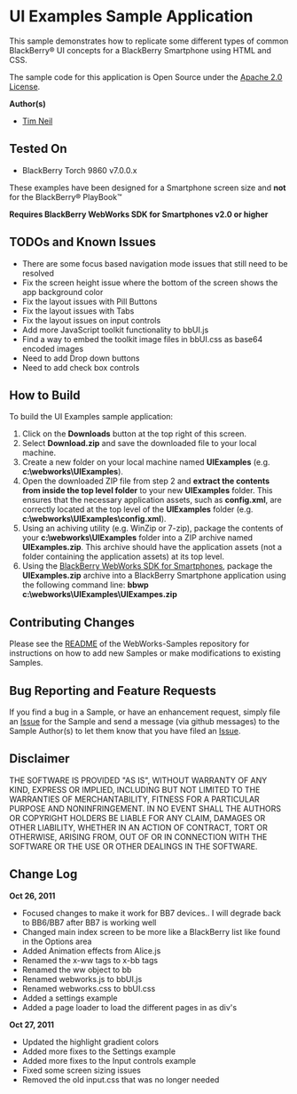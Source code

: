 # UI Examples Sample Application

This sample demonstrates how to replicate some different types of common BlackBerry&reg; UI concepts for a BlackBerry Smartphone using HTML and CSS.

The sample code for this application is Open Source under the [Apache 2.0 License](http://www.apache.org/licenses/LICENSE-2.0.html).


**Author(s)** 

* [Tim Neil](https://github.com/tneil)

## Tested On

* BlackBerry Torch 9860 v7.0.0.x

These examples have been designed for a Smartphone screen size and **not** for the BlackBerry&reg; PlayBook&trade;

**Requires BlackBerry WebWorks SDK for Smartphones v2.0 or higher**


## TODOs and Known Issues

* There are some focus based navigation mode issues that still need to be resolved
* Fix the screen height issue where the bottom of the screen shows the app background color
* Fix the layout issues with Pill Buttons 
* Fix the layout issues with Tabs 
* Fix the layout issues on input controls 
* Add more JavaScript toolkit functionality to bbUI.js
* Find a way to embed the toolkit image files in bbUI.css as base64 encoded images
* Need to add Drop down buttons
* Need to add check box controls

## How to Build

To build the UI Examples sample application:

1. Click on the **Downloads** button at the top right of this screen.
2. Select **Download.zip** and save the downloaded file to your local machine.
3. Create a new folder on your local machine named **UIExamples** (e.g. **c:\webworks\UIExamples**).
4. Open the downloaded ZIP file from step 2 and **extract the contents from inside the top level folder** to your new **UIExamples** folder.  This ensures that the necessary application assets, such as **config.xml**, are correctly located at the top level of the **UIExamples** folder (e.g. **c:\webworks\UIExamples\config.xml**).
5. Using an achiving utility (e.g. WinZip or 7-zip), package the contents of your **c:\webworks\UIExamples** folder into a ZIP archive named **UIExamples.zip**.  This archive should have the application assets (not a folder containing the application assets) at its top level.
6. Using the [BlackBerry WebWorks SDK for Smartphones](http://us.blackberry.com/developers/browserdev/widgetsdk.jsp), package the **UIExamples.zip** archive into a BlackBerry Smartphone application using the following command line: **bbwp c:\webworks\UIExamples\UIExampes.zip**


## Contributing Changes

Please see the [README](https://github.com/blackberry/WebWorks-Samples) of the WebWorks-Samples repository for instructions on how to add new Samples or make modifications to existing Samples.


## Bug Reporting and Feature Requests

If you find a bug in a Sample, or have an enhancement request, simply file an [Issue](https://github.com/blackberry/WebWorks-Samples/issues) for the Sample and send a message (via github messages) to the Sample Author(s) to let them know that you have filed an [Issue](https://github.com/blackberry/WebWorks-Samples/issues).

## Disclaimer

THE SOFTWARE IS PROVIDED "AS IS", WITHOUT WARRANTY OF ANY KIND, EXPRESS OR IMPLIED, INCLUDING BUT NOT LIMITED TO THE WARRANTIES OF MERCHANTABILITY, FITNESS FOR A PARTICULAR PURPOSE AND NONINFRINGEMENT. IN NO 
EVENT SHALL THE AUTHORS OR COPYRIGHT HOLDERS BE LIABLE FOR ANY CLAIM, DAMAGES OR OTHER LIABILITY, WHETHER IN AN ACTION OF CONTRACT, TORT OR OTHERWISE, ARISING FROM, OUT OF OR IN CONNECTION WITH THE SOFTWARE OR 
THE USE OR OTHER DEALINGS IN THE SOFTWARE.

## Change Log

**Oct 26, 2011**

* Focused changes to make it work for BB7 devices.. I will degrade back to BB6/BB7 after BB7 is working well
* Changed main index screen to be more like a BlackBerry list like found in the Options area
* Added Animation effects from Alice.js
* Renamed the x-ww tags to x-bb tags
* Renamed the ww object to bb
* Renamed webworks.js to bbUI.js
* Renamed webworks.css to bbUI.css
* Added a settings example
* Added a page loader to load the different pages in as div's

**Oct 27, 2011**

* Updated the highlight gradient colors
* Added more fixes to the Settings example
* Added more fixes to the Input controls example
* Fixed some screen sizing issues
* Removed the old input.css that was no longer needed


